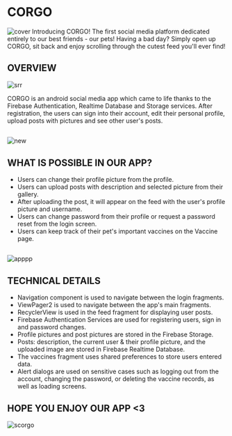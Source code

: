
# CORGO
![cover](https://user-images.githubusercontent.com/115420570/213478711-894029db-d2b2-4588-8040-dd621627d591.jpg)
Introducing CORGO! The first social media platform dedicated entirely to our best friends - our pets! Having a bad day? Simply open up CORGO, sit back and enjoy scrolling through the cutest feed you'll ever find!

## OVERVIEW

![srr](https://user-images.githubusercontent.com/115420570/213481080-4f0480d3-5922-42c9-827d-eecc4c5c29f8.png)

CORGO is an android social media app which came to life thanks to the Firebase Authentication, Realtime Database and Storage services. After registration, the users can sign into their account, edit their personal profile, upload posts with pictures and see other user's posts.

##


![new](https://user-images.githubusercontent.com/115420570/213487202-9d20f246-14d3-4f55-a63c-7036dc8f539a.png)

##

## WHAT IS POSSIBLE IN OUR APP?

- Users can change their profile picture from the profile.
- Users can upload posts with description and selected picture from their gallery.
- After uploading the post, it will appear on the feed with the user's profile picture and username.
- Users can change password from their profile or request a password reset from the login screen.
- Users can keep track of their pet's important vaccines on the Vaccine page.

##

![apppp](https://user-images.githubusercontent.com/115420570/213485698-a84f79b5-9491-4f91-841e-685fdf352b7d.png)


## TECHNICAL DETAILS

- Navigation component is used to navigate between the login fragments.
- ViewPager2 is used to navigate between the app's main fragments.
- RecyclerView is used in the feed fragment for displaying user posts.
- Firebase Authentication Services are used for registering users, sign in and password changes.
- Profile pictures and post pictures are stored in the Firebase Storage.
- Posts: description, the current user & their profile picture, and the uploaded image are stored in Firebase Realtime Database.
- The vaccines fragment uses shared preferences to store users entered data.
- Alert dialogs are used on sensitive cases such as logging out from the account, changing the password, or deleting the vaccine records, as well as loading screens.

##

## HOPE YOU ENJOY OUR APP <3

![scorgo](https://user-images.githubusercontent.com/115420570/213692835-74484081-7baa-435f-a466-97f59f15a870.png)

